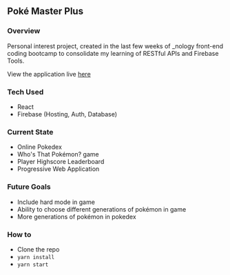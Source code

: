 ## Poké Master Plus
### Overview
Personal interest project, created in the last few weeks of _nology front-end coding bootcamp to consolidate my learning of RESTful APIs and Firebase Tools.

View the application live [here](http://pokedex.dforder.com)

### Tech Used
- React
- Firebase (Hosting, Auth, Database)

### Current State
- Online Pokedex
- Who's That Pokémon? game
- Player Highscore Leaderboard
- Progressive Web Application

### Future Goals
- Include hard mode in game
- Ability to choose different generations of pokémon in game
- More generations of pokémon in pokedex

### How to
- Clone the repo
- ```yarn install```
- ```yarn start```
